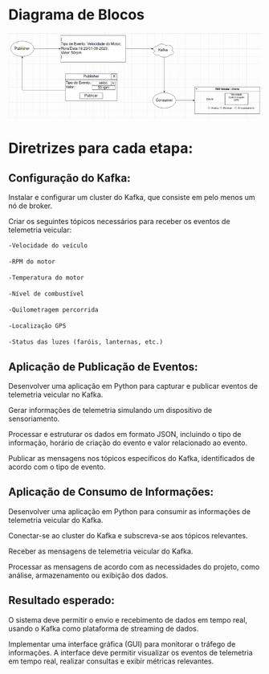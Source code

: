 # Diagrama de Blocos

![Diagrama de Blocos](./Diagrama_de_Blocos.png)


# Diretrizes para cada etapa:


## Configuração do Kafka:

Instalar e configurar um cluster do Kafka, que consiste em pelo menos um nó de broker. 

Criar os seguintes tópicos necessários para receber os eventos de telemetria veicular:

    -Velocidade do veículo

    -RPM do motor

    -Temperatura do motor

    -Nível de combustível

    -Quilometragem percorrida

    -Localização GPS

    -Status das luzes (faróis, lanternas, etc.)



## Aplicação de Publicação de Eventos:

Desenvolver uma aplicação em Python para capturar e publicar eventos de telemetria veicular no Kafka. 

Gerar informações de telemetria simulando um dispositivo de sensoriamento.

Processar e estruturar os dados em formato JSON, incluindo o tipo de informação, horário de criação do evento e valor relacionado ao evento.

Publicar as mensagens nos tópicos específicos do Kafka, identificados de acordo com o tipo de evento.


## Aplicação de Consumo de Informações:

Desenvolver uma aplicação em Python para consumir as informações de telemetria veicular do Kafka.

Conectar-se ao cluster do Kafka e subscreva-se aos tópicos relevantes.

Receber as mensagens de telemetria veicular do Kafka.

Processar as mensagens de acordo com as necessidades do projeto, como análise, armazenamento ou exibição dos dados.


## Resultado esperado:

O sistema deve permitir o envio e recebimento de dados em tempo real, usando o Kafka como plataforma de streaming de dados.

Implementar uma interface gráfica (GUI) para monitorar o tráfego de informações.
A interface deve permitir visualizar os eventos de telemetria em tempo real, realizar consultas e exibir métricas relevantes.
